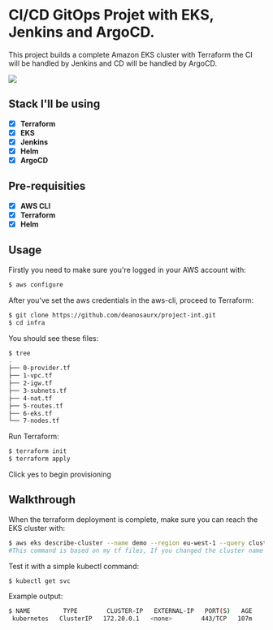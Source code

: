 # CI/CD GitOps Projet with EKS, Jenkins and ArgoCD.

This project builds a complete Amazon EKS cluster with Terraform the CI will be handled by Jenkins and CD will be handled by ArgoCD.

![](images/eks-cicd-codebuild.png)

## Stack I'll be using

- [x] **Terraform**
- [x] **EKS**
- [x] **Jenkins**
- [x] **Helm**
- [x] **ArgoCD**

## Pre-requisities

- [x] **AWS CLI**
- [x] **Terraform**
- [x] **Helm**

## Usage

Firstly you need to make sure you're logged in your AWS account with:

```bash
$ aws configure
```

After you've set the aws credentials in the aws-cli, proceed to Terraform:

```bash
$ git clone https://github.com/deanosaurx/project-int.git
$ cd infra
```

You should see these files:

```bash
$ tree
.
├── 0-provider.tf
├── 1-vpc.tf
├── 2-igw.tf
├── 3-subnets.tf
├── 4-nat.tf
├── 5-routes.tf
├── 6-eks.tf
└── 7-nodes.tf
```

Run Terraform:

```bash
$ terraform init
$ terraform apply
```

Click yes to begin provisioning

## Walkthrough

When the terraform deployment is complete, make sure you can reach the EKS cluster with:

```bash
$ aws eks describe-cluster --name demo --region eu-west-1 --query cluster.resourcesVpcConfig
#This command is based on my tf files, If you changed the cluster name and region in the tf files, make sure to update this command
```

Test it with a simple kubectl command:

```bash
$ kubectl get svc
```

Example output:

```bash
$ NAME         TYPE        CLUSTER-IP   EXTERNAL-IP   PORT(S)   AGE
 kubernetes   ClusterIP   172.20.0.1   <none>        443/TCP   107m
```

